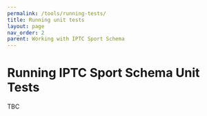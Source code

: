 ```yaml
---
permalink: /tools/running-tests/
title: Running unit tests
layout: page
nav_order: 2
parent: Working with IPTC Sport Schema
---
```

# Running IPTC Sport Schema Unit Tests

TBC

